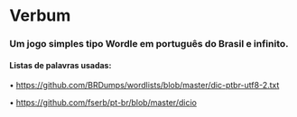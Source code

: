 # Verbum

### Um jogo simples tipo Wordle em português do Brasil e infinito.
#### Listas de palavras usadas:

• https://github.com/BRDumps/wordlists/blob/master/dic-ptbr-utf8-2.txt

• https://github.com/fserb/pt-br/blob/master/dicio
